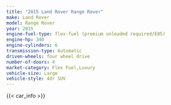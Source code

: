 ```yaml
---
title: "2015 Land Rover Range Rover"
make: Land Rover
model: Range Rover
year: 2015
engine-fuel-type: flex-fuel (premium unleaded required/E85)
engine-hp: 340
engine-cylinders: 6
transmission-type: Automatic
driven-wheels: four wheel drive
number-of-doors: 4
market-category: Flex Fuel,Luxury
vehicle-size: Large
vehicle-style: 4dr SUV
---
```


{{< car_info >}}
